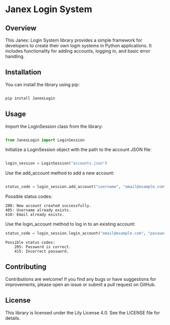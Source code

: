 <h1> Janex Login System </h1>

<h2> Overview </h2>

This Janex: Login System library provides a simple framework for developers to create their own login systems in Python applications. It includes functionality for adding accounts, logging in, and basic error handling.

<h2> Installation </h2>

You can install the library using pip:

```bash

pip install JanexLogin
```

<h2> Usage </h2>

Import the LoginSession class from the library:

```python

from JanexLogin import LoginSession
```

Initialize a LoginSession object with the path to the account JSON file:

```python

login_session = LoginSession("accounts.json")
```

Use the add_account method to add a new account:

```python

status_code = login_session.add_account("username", "email@example.com", "password123")
```

Possible status codes:

    200: New account created successfully.
    405: Username already exists.
    410: Email already exists.

Use the login_account method to log in to an existing account:

```python
status_code = login_session.login_account("email@example.com", "password123")
```

    Possible status codes:
        205: Password is correct.
        415: Incorrect password.

<h2>Contributing</h2>

Contributions are welcome! If you find any bugs or have suggestions for improvements, please open an issue or submit a pull request on GitHub.

<h2>License</h2>

This library is licensed under the Lily License 4.0. See the LICENSE file for details.
